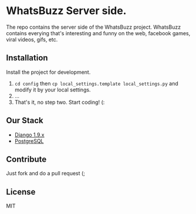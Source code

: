 # WhatsBuzz Server side.
The repo contains the server side of the WhatsBuzz project.
WhatsBuzz contains everying that's interesting and funny on the web, facebook games, viral videos, gifs, etc.

## Installation
Install the project for development.

1. `cd config` then `cp local_settings.template local_settings.py` and modify it by your local settings.
2. ...
3. That's it, no step two. Start coding! (:


## Our Stack
* [Django 1.9.x](https://www.djangoproject.com/)
* [PostgreSQL](http://www.postgresql.org/)

## Contribute
Just fork and do a pull request (;

## License
MIT